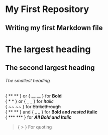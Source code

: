 
# My First Repository

## Writing my first Markdown file

# The largest heading

## The second largest heading

###### The smallest heading

{ ** ** } or { __ __ } for **Bold**  
{ * * } or { _ _ } for _Italic_  
{ ~~ ~~ } for ~~Strikethrough~~  
{ ** ** } and { _ _ }		for **Bold and _nested_ italic**  
{ *** *** } for ***All Bold and Italic***  
> { > } For quoting  

